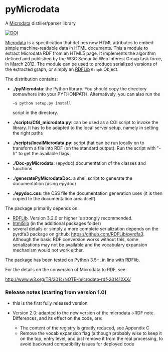 # pyMicrodata

A [Microdata](https://www.w3.org/TR/microdata/) distiller/parser library

[![DOI](https://zenodo.org/badge/9385/RDFLib/pymicrodata.svg)](http://dx.doi.org/10.5281/zenodo.14541)

[Microdata](https://www.w3.org/TR/microdata/) is a specification that defines new HTML attributes to embed simple 
machine-readable data in HTML documents. This a module to extract Microdata RDF from an HTML5 page. It implements the 
algorithm defined and published by the W3C Semantic Web Interest Group task force, in March 2012. The module can be 
used to produce serialized versions of the extracted graph, or simply an [RDFLib](https://github.com/RDFLib/rdflib) 
`Graph` Object.

The distribution contains:

- **./pyMicrodata**: the Python library. You should copy the directory
  somewhere into your PYTHONPATH. Alternatively, you can also run the

    `~$ python setup.py install`

  script in the directory.

- **./scripts/CGI_microdata.py**: can be used as a CGI script to invoke the library.
  It has to be adapted to the local server setup, namely in setting the right paths

- **./scripts/localMicrodata.py**: script that can be run locally on to transform
  a file into RDF (on the standard output). Run the script with "-h" to
  get the available flags.

- **./Doc-pyMicrodata**: (epydoc) documentation of the classes and functions

- **./generatePyMicrodataDoc**: a shell script to generate the documentation (using epydoc)

- **./epydoc.css**: the CSS file the documentation generation uses (it is then copied to the documentation area itself)

The package primarily depends on:
 - [RDFLib](https://github.com/RDFLib/rdflib). Version 3.2.0 or higher is strongly recommended.
 - [html5lib](http://code.google.com/p/html5lib/) (in the additional packages folder)
 - several details or simply a more complete serialization depends on the pyrdfa3 package on github: https://github.com/RDFLib/pyrdfa3. Although the basic RDF conversion works without this, some serializations may not be available and the vocabulary expansion mechanism would not work either. 
    
The package has been tested on Python 3.5+, in line with RDFlib.

For the details on the conversion of Microdata to RDF, see:

<http://www.w3.org/TR/2014/NOTE-microdata-rdf-201412XX/>


### Release notes (starting from version 1.0)

- this is the first fully released version

- Version 2.0: adapted to the new version of the microdata->RDF note. Differences, and its effect on the code, are:
    - The content of the registry is greatly reduced, see Appendix C
    - Remove the vocab expansion flag (although probably wise to keep it on the top, entry level, and just remove it
    from the real processing, to avoid backward compatibility issues for deployed code




